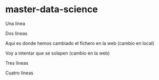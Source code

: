 # master-data-science

Una línea

Dos líneas

Aquí es donde hemos cambiado el fichero en la web (cambio en local)

Voy a intentar que se solapen (cambio en la web)

Tres líneas

Cuatro líneas
